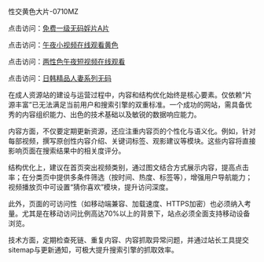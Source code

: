 性交黄色大片-0710MZ

点击访问：<a href="https://heiliaowt0d7p.pages.dev">免费一级无码婬片A片</a>

点击访问：<a href="https://heiliaozj3tjd.pages.dev">午夜小视频在线观看黄色</a>

点击访问：<a href="https://heiliaoxqkkct.pages.dev">两性色午夜短视频在线观看</a>

点击访问：<a href="https://heiliaowzu4ur.pages.dev">日韩精品人妻系列无码</a>

在成人资源站的建设与运营过程中，内容和结构优化始终是核心要素。仅依赖“片源丰富”已无法满足当前用户和搜索引擎的双重标准。一个成功的网站，需具备优秀的内容组织能力、出色的技术基础以及敏锐的数据响应能力。

内容方面，不仅要定期更新资源，还应注重内容页的个性化与语义化。例如，针对每部视频，撰写原创性内容介绍、关键词标签、观影建议等模块。这些内容将直接影响页面在搜索结果中的相关度评分。

结构优化上，建议在首页突出视频类别，通过图文结合方式展示内容，提高点击率；在分类页中提供多条件筛选（按时间、热度、标签等），增强用户导航能力；视频播放页中可设置“猜你喜欢”模块，提升访问深度。

此外，页面的可访问性（如移动端兼容、加载速度、HTTPS加密）也必须纳入考量。尤其是在移动访问比例高达70%以上的背景下，站点必须全面支持移动设备浏览。

技术方面，定期检查死链、重复内容、内容抓取异常问题，并通过站长工具提交sitemap与更新通知，可极大提升搜索引擎的抓取效率。

<span style="display:none;">[Canonical link]( )</span>
